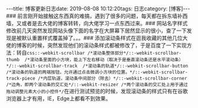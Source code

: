 ---title: 博客更新日志date: 2019-08-08 10:12:20tags: 日志category: [博客]---### 前言刚开始接触这东西真的难搞，遇到了很多的问题，每天都在拆东墙补西墙，又或者是去大佬的博客转转，向大佬学习一点东西过来。<!--more-->### 网站名字样式修改前几天突然发现网站头像下面的名字在大屏幕下居然显示的很小，查了一下发现是被默认重置样式覆盖掉了。。。### 添加滚动条样式在逛我收藏的其他几位大佬的博客的时候，突然发现他们的滚动条样式都被修改了，于是百度了一下实现方法：转自```css::-webkit-scrollbar /*滚动条整体部分*/::-webkit-scrollbar-thumb  /*滚动条里面的小方块，能上下左右移动（取决于是垂直滚动条还是水平滚动条）*/::-webkit-scrollbar-track  /*滚动条的轨道*/::-webkit-scrollbar-button /*滚动条的轨道的两端按钮，允许通过点击微调小方块的位置。*/::-webkit-scrollbar-track-piece /*内层轨道，滚动条中间部分（除去）*/::-webkit-scrollbar-corner /*边角，即两个滚动条的交汇处*/::-webkit-resizer /*两个滚动条的交汇处上用于通过拖动调整元素大小的小控件*/```在进行测试预览的时候，发现滚动条的样式只有在谷歌浏览器上才有用，IE，Edge上都看不到效果。
